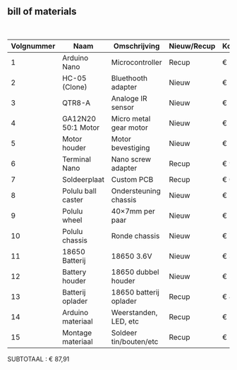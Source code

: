 ## bill of materials
<br />

|Volgnummer|Naam               |Omschrijving               |Nieuw/Recup|Kostprijs/Stuk|Aantal|Subtotaal|
|----------|-------------------|------------------------|-----------|--------------|------|---------|
|1         |Arduino Nano       |Microcontroller         |Recup      |€ 22,15       |1     |€ 22,15  |
|2         |HC-05 (Clone)      |Bluethooth adapter      |Nieuw      |€ 2,30        |1     |€ 2,30   |
|3         |QTR8-A             |Analoge IR sensor       |Nieuw      |€ 11,25       |1     |€ 11,25  |
|4         |GA12N20 50:1 Motor |Micro metal gear motor  |Nieuw      |€ 2,5         |2     |€ 5      |
|5         |Motor houder       |Motor bevestiging       |Nieuw      |€ 1,49        |1     |€ 1.49   |
|6         |Terminal Nano      |Nano screw adapter      |Recup      |€ 9,50        |1     |€ 9,50   |
|7         |Soldeerplaat       |Custom PCB              |Recup      |€ 0,50        |1     |€ 0,50   |
|8         |Polulu ball caster |Ondersteuning chassis   |Nieuw      |€ 2,70        |1     |€ 2,70   |
|9         |Polulu wheel       |40×7mm per paar         |Nieuw      |€ 5,65        |1     |€ 5,65   |
|10        |Polulu chassis     |Ronde chassis           |Nieuw      |€ 7,95        |1     |€ 7,95   |
|11        |18650 Batterij     |18650 3.6V              |Nieuw      |€ 3.99        |2     |€ 7.98   |
|12        |Battery houder     |18650 dubbel houder     |Nieuw      |€ 2.49        |1     |€ 2.49   |
|13        |Batterij oplader   |18650 batterij oplader  |Recup      |€ 4,95        |1     |€ 4,95   |
|14        |Arduino materiaal  |Weerstanden, LED, etc   |Recup      |€ 2           |1     |€ 2      |
|15        |Montage materiaal  |Soldeer tin/bouten/etc  |Recup      |€ 2           |1     |€ 2      |

SUBTOTAAL : € 87,91
